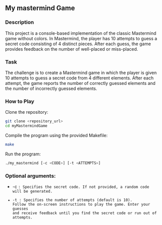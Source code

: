 ## My mastermind Game
### Description
This project  is a console-based implementation of the classic Mastermind game without colors. In Mastermind, the player has 10 attempts to guess a secret code consisting of 4 distinct pieces. After each guess, the game provides feedback on the number of well-placed or miss-placed.
### Task
The challenge is to create a Mastermind game in which the player is given 10 attempts to guess a secret code from 4 different elements. After each attempt, the game reports the number of correctly guessed elements and the number of incorrectly guessed elements.
### How to Play
Clone the repository:


``` sh
git clone <repository_url>
cd myMastermindGame
```
Compile the program using the provided Makefile:

``` sh
make
```
Run the program:


``` sh
./my_mastermind [-c <CODE>] [-t <ATTEMPTS>]
```
### Optional arguments:

- -c <CODE>: Specifies the secret code. If not provided, a random code will be generated.
- -t <ATTEMPTS>: Specifies the number of attempts (default is 10).
Follow the on-screen instructions to play the game. Enter your guesses and receive feedback until you find the secret code or run out of attempts.